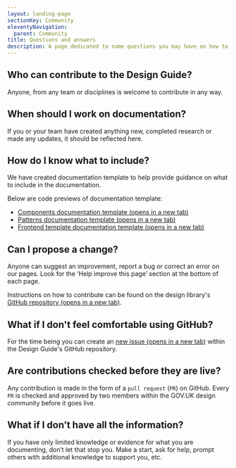 ```yaml
---
layout: landing-page
sectionKey: Community
eleventyNavigation:
  parent: Community
title: Questions and answers
description: A page dedicated to some questions you may have on how to get involved.
---
```

## Who can contribute to the Design Guide?
Anyone, from any team or disciplines is welcome to contribute in any way.

## When should I work on documentation?
If you or your team have created anything new, completed research or made any updates, it should be reflected here.

## How do I know what to include?
We have created documentation template to help provide guidance on what to include in the documentation.

<p class="govuk-body">Below are code previews of documentation template:</p>
<ul class="govuk-list">
  <li>
    <a class="govuk-link" href="https://github.com/nnagewad/DesignLibrary/blob/main/docs/components/*components-documentation-template.md?plain=1" rel="noopener noreferrer" target="_blank">Components documentation template (opens in a new tab)</a>
  </li>
  <li>
    <a class="govuk-link" href="https://github.com/nnagewad/DesignLibrary/blob/main/docs/patterns/*patterns-documentation-template.md?plain=1" rel="noopener noreferrer" target="_blank">Patterns documentation template (opens in a new tab)</a>
  </li>
  <li>
    <a class="govuk-link" href="https://github.com/nnagewad/DesignLibrary/blob/main/docs/frontend-templates/*frontend-template-documentation-template.md?plain=1" rel="noopener noreferrer" target="_blank">Frontend template documentation template (opens in a new tab)</a>
  </li>
</ul>

## Can I propose a change?
Anyone can suggest an improvement, report a bug or correct an error on our pages. Look for the ‘Help improve this page’ section at the bottom of each page.

Instructions on how to contribute can be found on the design library's <a class="govuk-link" href="https://github.com/nnagewad/DesignLibrary?tab=readme-ov-file#how-to-contribute" rel="noopener noreferrer" target="_blank">GitHub repository (opens in a new tab)</a>.

## What if I don't feel comfortable using GitHub?
For the time being you can create an <a class="govuk-link" href="https://github.com/nnagewad/DesignLibrary/issues" rel="noopener noreferrer" target="_blank">new issue (opens in a new tab)</a> within the Design Guide's GitHub repository.

## Are contributions checked before they are live?
Any contribution is made in the form of a `pull request` (`PR`) on GitHub. Every `PR` is checked and approved by two members within the GOV.UK design community before it goes live. 

## What if I don’t have all the information?
If you have only limited knowledge or evidence for what you are documenting, don’t let that stop you. Make a start, ask for help, prompt others with additional knowledge to support you, etc.